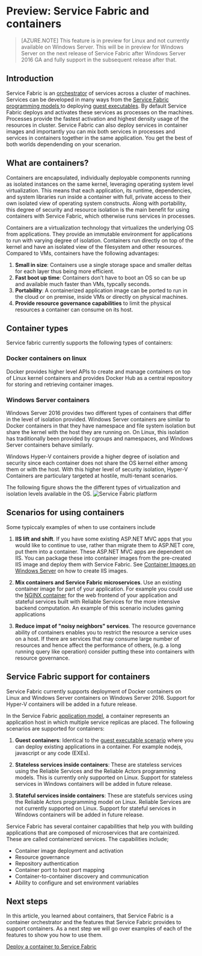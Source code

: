 <properties
   pageTitle="Overview of Service Fabric and Containers | Microsoft Azure"
   description="An overview of Service Fabric and the use of containers to deploy microservice applications. This article provides an overview of how containers can be used and the capabilities available in Service Fabric"
   services="service-fabric"
   documentationCenter=".net"
   authors="msfussell"
   manager=""
   editor=""/>

<tags
   ms.service="service-fabric"
   ms.devlang="dotnet"
   ms.topic="article"
   ms.tgt_pltfrm="NA"
   ms.workload="NA"
   ms.date="09/25/2016"
   ms.author="msfussell"/>

# Preview: Service Fabric and containers 

>[AZURE.NOTE] This feature is in preview for Linux and not currently available on Windows Server. This will be in preview for Windows Server on the next release of Service Fabric after Windows Server 2016 GA and fully support in the subsequent release after that.

## Introduction
Service Fabric is an [orchestrator](service-fabric-cluster-resource-manager-introduction.md) of services across a cluster of machines. Services can be developed in many ways from the [Service Fabric programming models ](service-fabric-choose-framework.md) to deploying [guest executables](service-fabric-deploy-existing-app.md). By default Service Fabric deploys and activates these services as processes on the machines. Processes provide the fastest activation and highest density usage of the resources in cluster. Service Fabric can also deploy services in container images and importantly you can mix both services in processes and services in containers together in the same application. You get the best of both worlds dependending on your scenarion.

## What are containers?
Containers are encapsulated, individually deployable components running as isolated instances on the same kernel, leveraging operating system level virtualization. This means that each application, its runtime, dependencies, and system libraries run inside a container with full, private access to their own isolated view of operating system constructs. Along with portability, this degree of security and resource isolation is the main benefit for using containers with Service Fabric, which otherwise runs services in processes. 

Containers are a virtualization technology that virtualizes the underlying OS from applications. They provide an immutable environment for applications to run with varying degree of isolation. Containers run directly on top of the kernel and have an isolated view of the filesystem and other resources. Compared to VMs, containers have the following advantages:
1.	**Small in size**: Containers use a single storage space and smaller deltas for each layer thus being more efficient.
2.	**Fast boot up time**: Containers don’t have to boot an OS so can be up and available much faster than VMs, typcally seconds.
3.	**Portability**: A containerized application image can be ported to run in the cloud or on premise, inside VMs or directly on physical machines.
4.	**Provide resource governance capabilities** to limit the physical resources a container can consume on its host.

## Container types
Service fabric currently supports the following types of containers:

### Docker containers on linux
Docker provides higher level APIs to create and manage containers on top of Linux kernel containers and provides Docker Hub as a central repository for storing and retrieving container images. 

### Windows Server containers
Windows Server 2016 provides two different types of containers that differ in the level of isolation provided. Windows Server containers are similar to Docker containers in that they have namespace and file system isolation but share the kernel with the host they are running on. On Linux, this isolation has traditionally been provided by cgroups and namespaces, and Windows Server containers behave similarly. 

Windows Hyper-V containers provide a higher degree of isolation and security since each container does not share the OS kernel either among them or with the host. With this higher level of security isolation, Hyper-V Containers are particulary targeted at hostile, multi-tenant scenarios.

The following figure shows the the different types of virtualization and isolation levels available in the OS.
![Service Fabric platform][Image1]

## Scenarios for using containers
Some typiccaly examples of when to use containers include

1) **IIS lift and shift**. If you have some existing ASP.NET MVC apps that you would like to continue to use, rather than migrate them to ASP.NET core, put them into a container. These ASP.NET MVC apps are dependent on IIS. You can package these into container images from the pre-created IIS image and deploy them with Service Fabric. See [Container Images on Windows Server](https://msdn.microsoft.com/virtualization/windowscontainers/quick_start/quick_start_images) on how to create IIS images.


2) **Mix containers and Service Fabric microservices**. Use an existing container image for part of your application. For example you could use the [NGINX container](https://hub.docker.com/_/nginx/) for the web frontend of your application and stateful services built with Reliable Services for the more intensive backend computation. An example of this scenario includes gaming applications


3) **Reduce impat of "noisy neighbors" services**. The resource governance ability of containers enables you to restrict the resource a service uses on a host. If there are services that may consume large number of resources and hence affect the performance of others, (e.g. a long running query like operation) consider putting these into containers with resource governance.

## Service Fabric support for containers
Service Fabric currently supports deployment of Docker containers on Linux and Windows Server containers on Windows Server 2016. Support for Hyper-V containers will be added in a future release. 

In the Service Fabric [application model](service-fabric-application-model.md), a container represents an application host in which multiple service replicas are placed. The following scenarios are supported for containers:

1.	**Guest containers**: Identical to the [guest executable scenario](service-fabric-deploy-existing-app.md)  where you can deploy existing applications in a container. For example nodejs, javascript or any code (EXEs).

2.	**Stateless services inside containers**: These are stateless services using the Reliable Services and the Reliable Actors programming models. This is currently only supported on Linux. Support for stateless services in Windows containers will be added in future release.
 
3.	**Stateful services inside containers**: These are statefuls services using the Reliable Actors programming model on Linux. Reliable Services are not currently supported on Linux.  Support for stateful services in Windows containers will be added in future release.

Service Fabric has several container capabilities that help you with building applications that are composed of microservices that are containized. These are called containerized services. The capabilities include;

- Container image deployment and activation
- Resource governance
- Repository authentication
- Container port to host port mapping
- Container-to-container discovery and communication
- Ability to configure and set environment variables

## Next steps
In this article, you learned about containers, that Service Fabric is a container orchestrator and the features that Service Fabric provides to support containers. As a next step we will go over examples of each of the features to show you how to use them. 

[Deploy a container to Service Fabric](service-fabric-deploy-container.md)

[Image1]: media/service-fabric-containers/Service-Fabric-Types-of-Isolation.png

